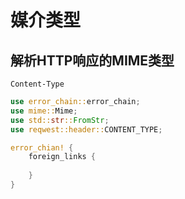 # 媒介类型

## 解析HTTP响应的MIME类型

`Content-Type`

```rust
use error_chain::error_chain;
use mime::Mime;
use std::str::FromStr;
use reqwest::header::CONTENT_TYPE;

error_chian! {
    foreign_links {
        
    }
}
```

